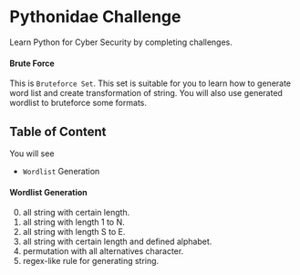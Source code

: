 # Pythonidae Challenge

Learn Python for Cyber Security by completing challenges.

#### Brute Force

This is `Bruteforce Set`. This set is suitable for you to learn how to generate word list and create transformation of string. You will also use generated wordlist to bruteforce some formats.

## Table of Content

You will see

- `Wordlist` Generation

#### Wordlist Generation

0. all string with certain length.
1. all string with length 1 to N.
2. all string with length S to E.
3. all string with certain length and defined alphabet.
4. permutation with all alternatives character.
5. regex-like rule for generating string.